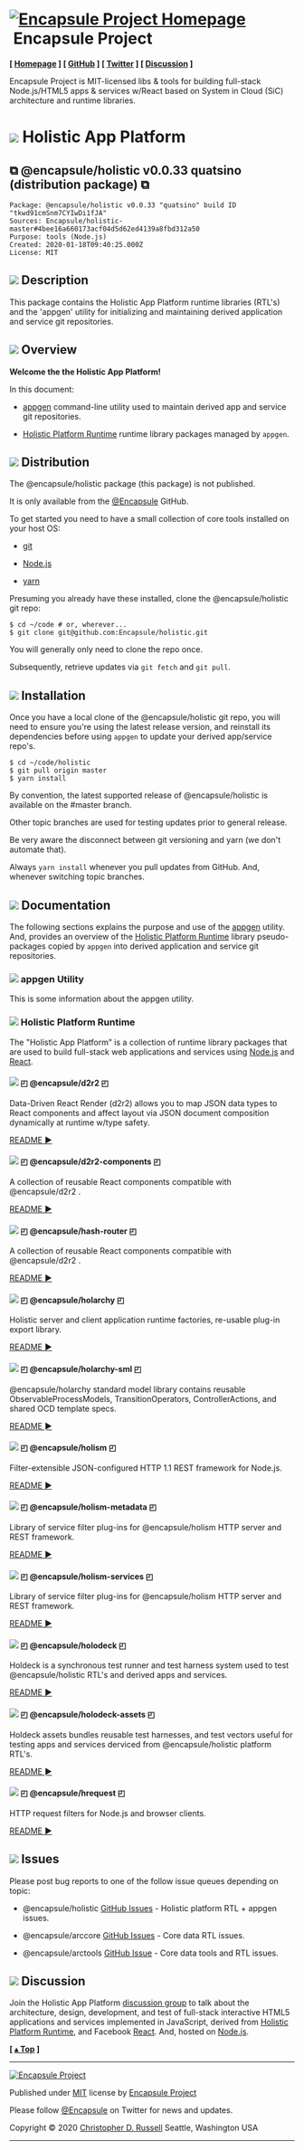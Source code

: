# [![](ASSETS/blue-burst-encapsule.io-icon-72x72.png "Encapsule Project Homepage")](https://encapsule.io)&nbsp;Encapsule Project

**[ [Homepage](https://encapsule.io "Encapsule Project Homepage...") ] [ [GitHub](https://github.com/Encapsule "Encapsule Project GitHub...") ] [ [Twitter](https://twitter.com/Encapsule "Encapsule Project Twitter...") ] [ [Discussion](https://groups.google.com/a/encapsule.io/forum/#!forum/holistic-app-platform-discussion-group "Holistic app platform discussion group...") ]**

Encapsule Project is MIT-licensed libs & tools for building full-stack Node.js/HTML5 apps & services w/React based on System in Cloud (SiC) architecture and runtime libraries.

# ![](ASSETS/encapsule-holistic-48x48.png)&nbsp;Holistic App Platform

## &#x029C9; @encapsule/holistic v0.0.33 quatsino (distribution package) &#x029C9;

```
Package: @encapsule/holistic v0.0.33 "quatsino" build ID "tkwd91cmSnm7CYIwDi1fJA"
Sources: Encapsule/holistic-master#4bee16a660173acf04d5d62ed4139a8fbd312a50
Purpose: tools (Node.js)
Created: 2020-01-18T09:40:25.000Z
License: MIT
```

## ![](ASSETS/encapsule-holistic-32x32.png)&nbsp;Description

This package contains the Holistic App Platform runtime libraries (RTL's) and the 'appgen' utility for initializing and maintaining derived application and service git repositories.

## ![](ASSETS/encapsule-holistic-32x32.png)&nbsp;Overview

**Welcome the the Holistic App Platform!**

In this document:

- [appgen](#appgen-utility) command-line utility used to maintain derived app and service git repositories.

- [Holistic Platform Runtime](#holistic-platform-runtime) runtime library packages managed by `appgen`.

## ![](ASSETS/encapsule-holistic-32x32.png)&nbsp;Distribution

The @encapsule/holistic package (this package) is not published.

It is only available from the [@Encapsule](https://github.com/Encapsule) GitHub.

To get started you need to have a small collection of core tools installed on your host OS:

- [git](https://git-scm.com/)

- [Node.js](https://nodejs.org)

- [yarn](https://yarnpkg.com)

Presuming you already have these installed, clone the @encapsule/holistic git repo:

```
$ cd ~/code # or, wherever...
$ git clone git@github.com:Encapsule/holistic.git
```

You will generally only need to clone the repo once.

Subsequently, retrieve updates via `git fetch` and `git pull`.

## ![](ASSETS/encapsule-holistic-32x32.png)&nbsp;Installation

Once you have a local clone of the @encapsule/holistic git repo, you will need to ensure you're using the latest release version, and reinstall its dependencies before using `appgen` to update your derived app/service repo's.

```
$ cd ~/code/holistic
$ git pull origin master
$ yarn install
```

By convention, the latest supported release of @encapsule/holistic is available on the #master branch.

Other topic branches are used for testing updates prior to general release.

Be very aware the disconnect between git versioning and yarn (we don't automate that).

Always `yarn install` whenever you pull updates from GitHub. And, whenever switching topic branches.

## ![](ASSETS/encapsule-holistic-32x32.png)&nbsp;Documentation

The following sections explains the purpose and use of the [appgen](#appgen-utility) utility. And, provides an overview of the [Holistic Platform Runtime](#holistic-platform-runtime) library pseudo-packages copied by `appgen` into derived application and service git repositories.

### ![](ASSETS/encapsule-holistic-24x24.png)&nbsp;appgen Utility

This is some information about the appgen utility.

### ![](ASSETS/encapsule-holistic-24x24.png)&nbsp;Holistic Platform Runtime

The "Holistic App Platform" is a collection of runtime library packages that are used to build full-stack web applications and services using [Node.js](https://nodejs.org) and [React](https://react.org).

#### ![](ASSETS/encapsule-holistic-16x16.png)&nbsp;&#x25F0; @encapsule/d2r2 &#x25F0;

Data-Driven React Render (d2r2) allows you to map JSON data types to React components and affect layout via JSON document composition dynamically at runtime w/type safety.

[README &#x25BA;](PACKAGES/d2r2/README.md "Jump to d2r2 RTL package README...")

#### ![](ASSETS/encapsule-holistic-16x16.png)&nbsp;&#x25F0; @encapsule/d2r2-components &#x25F0;

A collection of reusable React components compatible with @encapsule/d2r2 <ComponentRouter/>.

[README &#x25BA;](PACKAGES/d2r2-components/README.md "Jump to d2r2-components RTL package README...")

#### ![](ASSETS/encapsule-holistic-16x16.png)&nbsp;&#x25F0; @encapsule/hash-router &#x25F0;

A collection of reusable React components compatible with @encapsule/d2r2 <ComponentRouter/>.

[README &#x25BA;](PACKAGES/hash-router/README.md "Jump to hash-router RTL package README...")

#### ![](ASSETS/encapsule-holistic-16x16.png)&nbsp;&#x25F0; @encapsule/holarchy &#x25F0;

Holistic server and client application runtime factories, re-usable plug-in export library.

[README &#x25BA;](PACKAGES/holarchy/README.md "Jump to holarchy RTL package README...")

#### ![](ASSETS/encapsule-holistic-16x16.png)&nbsp;&#x25F0; @encapsule/holarchy-sml &#x25F0;

@encapsule/holarchy standard model library contains reusable ObservableProcessModels, TransitionOperators, ControllerActions, and shared OCD template specs.

[README &#x25BA;](PACKAGES/holarchy-sml/README.md "Jump to holarchy-sml RTL package README...")

#### ![](ASSETS/encapsule-holistic-16x16.png)&nbsp;&#x25F0; @encapsule/holism &#x25F0;

Filter-extensible JSON-configured HTTP 1.1 REST framework for Node.js.

[README &#x25BA;](PACKAGES/holism/README.md "Jump to holism RTL package README...")

#### ![](ASSETS/encapsule-holistic-16x16.png)&nbsp;&#x25F0; @encapsule/holism-metadata &#x25F0;

Library of service filter plug-ins for @encapsule/holism HTTP server and REST framework.

[README &#x25BA;](PACKAGES/holism-metadata/README.md "Jump to holism-metadata RTL package README...")

#### ![](ASSETS/encapsule-holistic-16x16.png)&nbsp;&#x25F0; @encapsule/holism-services &#x25F0;

Library of service filter plug-ins for @encapsule/holism HTTP server and REST framework.

[README &#x25BA;](PACKAGES/holism-services/README.md "Jump to holism-services RTL package README...")

#### ![](ASSETS/encapsule-holistic-16x16.png)&nbsp;&#x25F0; @encapsule/holodeck &#x25F0;

Holdeck is a synchronous test runner and test harness system used to test @encapsule/holistic RTL's and derived apps and services.

[README &#x25BA;](PACKAGES/holodeck/README.md "Jump to holodeck RTL package README...")

#### ![](ASSETS/encapsule-holistic-16x16.png)&nbsp;&#x25F0; @encapsule/holodeck-assets &#x25F0;

Holdeck assets bundles reusable test harnesses, and test vectors useful for testing apps and services derviced from @encapsule/holistic platform RTL's.

[README &#x25BA;](PACKAGES/holodeck-assets/README.md "Jump to holodeck-assets RTL package README...")

#### ![](ASSETS/encapsule-holistic-16x16.png)&nbsp;&#x25F0; @encapsule/hrequest &#x25F0;

HTTP request filters for Node.js and browser clients.

[README &#x25BA;](PACKAGES/hrequest/README.md "Jump to hrequest RTL package README...")

## ![](ASSETS/encapsule-holistic-32x32.png)&nbsp;Issues

Please post bug reports to one of the follow issue queues depending on topic:

- @encapsule/holistic [GitHub Issues](https://github.com/Encapsule/holistic/issues) - Holistic platform RTL + appgen issues.

- @encapsule/arccore [GitHub Issues](https://github.com/Encapsule/ARCcore/issues) - Core data RTL issues.

- @encapsule/arctools [GitHub Issue](https://github.com/Encapsule/ARCtools/issues) - Core data tools and RTL issues.

## ![](ASSETS/encapsule-holistic-32x32.png)&nbsp;Discussion

Join the Holistic App Platform [discussion group](https://groups.google.com/a/encapsule.io/forum/#!forum/holistic-app-platform-discussion-group "Holistic app platform discussion group...") to talk about the architecture, design, development, and test of full-stack interactive HTML5 applications and services implemented in JavaScript, derived from [Holistic Platform Runtime](#holistic-platform-runtime), and Facebook [React](https://reactjs.org). And, hosted on [Node.js](https://nodejs.org).

**[ [&#x025B4; Top](#encapsule-project "Scroll to the top of the page...") ]**

<hr>

[![Encapsule Project](ASSETS/blue-burst-encapsule.io-icon-72x72.png "Encapsule Project")](https://encapsule.io)

Published under [MIT](LICENSE) license by [Encapsule Project](https://encapsule.io)

Please follow [@Encapsule](https://twitter.com/encapsule) on Twitter for news and updates.

Copyright &copy; 2020 [Christopher D. Russell](https://github.com/ChrisRus) Seattle, Washington USA

<hr>